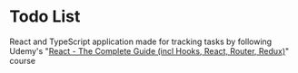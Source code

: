# Todo List

React and TypeScript application made for tracking tasks by following Udemy's "[React - The Complete Guide (incl Hooks, React, Router, Redux)](https://www.udemy.com/course/react-the-complete-guide-incl-redux/)" course